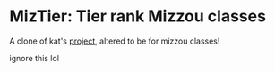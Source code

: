 # MizTier: Tier rank Mizzou classes

A clone of kat's [project](https://github.com/katmh/mitier), altered to be for mizzou classes!


ignore this lol
<!--

// <img src = "https://www.clipartmax.com/png/full/150-1509428_university-of-missouri-mizzou-tigers.png" height = "75rem" alt = "miz tiger"/>
// <img src = "https://upload.wikimedia.org/wikipedia/en/5/5c/UMSL_Tritons_logo.svg" height = "75rem" alt = "umsl triton"/>
// <img src = "https://dbukjj6eu5tsf.cloudfront.net/umkckangaroos.com/images/logos/site/site.png" height = "75rem" alt = "umkc roos"/> -->
